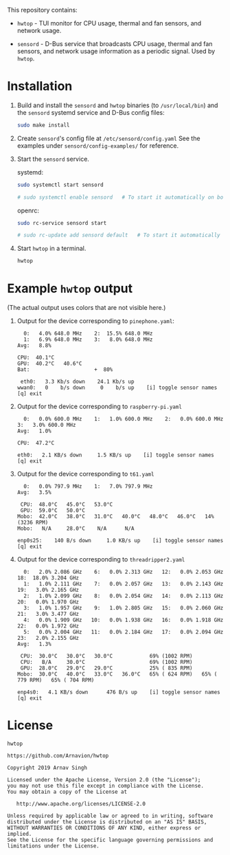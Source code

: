 This repository contains:

- `hwtop` - TUI monitor for CPU usage, thermal and fan sensors, and network usage.

- `sensord` - D-Bus service that broadcasts CPU usage, thermal and fan sensors, and network usage information as a periodic signal. Used by `hwtop`.


# Installation

1. Build and install the `sensord` and `hwtop` binaries (to `/usr/local/bin`) and the `sensord` systemd service and D-Bus config files:

   ```sh
   sudo make install
   ```

1. Create `sensord`'s config file at `/etc/sensord/config.yaml` See the examples under `sensord/config-examples/` for reference.

1. Start the `sensord` service.

   systemd:

   ```sh
   sudo systemctl start sensord

   # sudo systemctl enable sensord   # To start it automatically on boot
   ```

   openrc:

   ```sh
   sudo rc-service sensord start

   # sudo rc-update add sensord default   # To start it automatically on boot
   ```

1. Start `hwtop` in a terminal.

   ```sh
   hwtop
   ```


# Example `hwtop` output

(The actual output uses colors that are not visible here.)

1. Output for the device corresponding to `pinephone.yaml`:

   ```
     0:   4.0% 648.0 MHz    2:  15.5% 648.0 MHz
     1:   6.9% 648.0 MHz    3:   8.0% 648.0 MHz
   Avg:   8.8% 

   CPU:  40.1°C
   GPU:  40.2°C   40.6°C
   Bat:                     +  80%

    eth0:   3.3 Kb/s down    24.1 Kb/s up
   wwan0:   0    b/s down     0    b/s up    [i] toggle sensor names  [q] exit
   ```

1. Output for the device corresponding to `raspberry-pi.yaml`

   ```
     0:   0.0% 600.0 MHz    1:   1.0% 600.0 MHz    2:   0.0% 600.0 MHz    3:   3.0% 600.0 MHz
   Avg:   1.0%

   CPU:  47.2°C

   eth0:   2.1 KB/s down     1.5 KB/s up    [i] toggle sensor names  [q] exit
   ```

1. Output for the device corresponding to `t61.yaml`

   ```
     0:   0.0% 797.9 MHz    1:   7.0% 797.9 MHz
   Avg:   3.5%

    CPU:  48.0°C   45.0°C   53.0°C
    GPU:  59.0°C   50.0°C
   Mobo:  42.0°C   38.0°C   31.0°C   40.0°C   48.0°C   46.0°C   14% (3236 RPM)
   Mobo:   N/A     28.0°C    N/A      N/A

   enp0s25:    140 B/s down     1.0 KB/s up    [i] toggle sensor names  [q] exit
   ```

1. Output for the device corresponding to `threadripper2.yaml`

   ```
     0:   2.0% 2.086 GHz    6:   0.0% 2.313 GHz   12:   0.0% 2.053 GHz   18:  18.0% 3.204 GHz
     1:   1.0% 2.111 GHz    7:   0.0% 2.057 GHz   13:   0.0% 2.143 GHz   19:   3.0% 2.165 GHz
     2:   1.0% 2.099 GHz    8:   0.0% 2.054 GHz   14:   0.0% 2.113 GHz   20:   0.0% 1.970 GHz
     3:   1.0% 1.957 GHz    9:   1.0% 2.805 GHz   15:   0.0% 2.060 GHz   21:   3.0% 3.477 GHz
     4:   0.0% 1.909 GHz   10:   0.0% 1.938 GHz   16:   0.0% 1.918 GHz   22:   0.0% 1.972 GHz
     5:   0.0% 2.004 GHz   11:   0.0% 2.184 GHz   17:   0.0% 2.094 GHz   23:   2.0% 2.155 GHz
   Avg:   1.3%

    CPU:  30.0°C   30.0°C   30.0°C            69% (1002 RPM)
    CPU:   B/A     30.0°C                     69% (1002 RPM)
    GPU:  28.0°C   29.0°C   29.0°C            25% ( 835 RPM)
   Mobo:  30.0°C   40.0°C   33.0°C   36.0°C   65% ( 624 RPM)   65% ( 779 RPM)   65% ( 704 RPM)

   enp4s0:   4.1 KB/s down      476 B/s up    [i] toggle sensor names  [q] exit
   ```


# License

```
hwtop

https://github.com/Arnavion/hwtop

Copyright 2019 Arnav Singh

Licensed under the Apache License, Version 2.0 (the "License");
you may not use this file except in compliance with the License.
You may obtain a copy of the License at

   http://www.apache.org/licenses/LICENSE-2.0

Unless required by applicable law or agreed to in writing, software
distributed under the License is distributed on an "AS IS" BASIS,
WITHOUT WARRANTIES OR CONDITIONS OF ANY KIND, either express or implied.
See the License for the specific language governing permissions and
limitations under the License.
```
